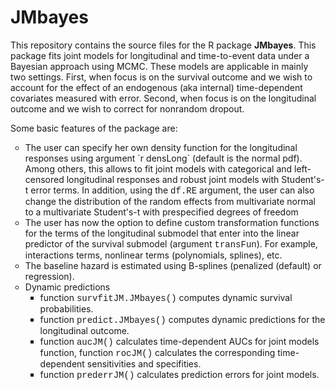 # JMbayes
<p>This repository contains the source files for the R package <strong>JMbayes</strong>. 
This package fits joint models for longitudinal and time-to-event data under a Bayesian 
approach using MCMC. These models are applicable in mainly two settings. First, when focus
is on the survival outcome and we wish to account for the effect of an endogenous 
(aka internal) time-dependent covariates measured with error. Second, when focus is on the
longitudinal outcome and we wish to correct for nonrandom dropout.</p>

<p>Some basic features of the package are:</p>
<ul style="list-style-type:circle">
  <li>
     The user can specify her own density function for the longitudinal responses using 
     argument `r densLong` (default is the normal pdf). Among others, this allows to fit 
     joint models with categorical and left-censored longitudinal responses and robust 
     joint models with Student's-t error terms. In addition, using the <font face="Courier New">df.RE</font> argument, 
     the user can also change the distribution of the random effects from multivariate 
     normal to a multivariate Student's-t with prespecified degrees of freedom
  </li>
  <li>
     The user has now the option to define custom transformation functions for the terms 
     of the longitudinal submodel that enter into the linear predictor of the survival 
     submodel (argument <font face="Courier New">transFun</font>). For example, interactions terms, nonlinear terms 
     (polynomials, splines), etc. 
  </li>
  <li>
     The baseline hazard is estimated using B-splines (penalized (default) or regression). 
  </li>
  <li>
     Dynamic predictions
     <ul style="list-style-type:square">
        <li>
        function <font face="Courier New">survfitJM.JMbayes()</font> computes dynamic survival probabilities.
        </li>
        <li>
        function <font face="Courier New">predict.JMbayes()</font> computes dynamic predictions for the longitudinal outcome.
        </li>
        <li>
        function <font face="Courier New">aucJM()</font> calculates time-dependent AUCs for joint models
        function, function <font face="Courier New">rocJM()</font> calculates the corresponding 
        time-dependent sensitivities and specifities.
        </li>
        <li>
        function <font face="Courier New">prederrJM()</font> calculates prediction errors for joint models.
        </li>
     </ul>
  </li>
</ul>
